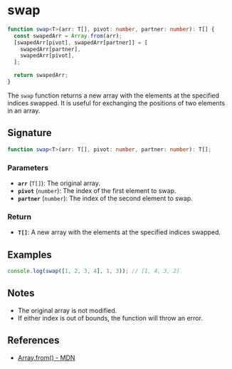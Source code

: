 # swap

```typescript
function swap<T>(arr: T[], pivot: number, partner: number): T[] {
  const swapedArr = Array.from(arr);
  [swapedArr[pivot], swapedArr[partner]] = [
    swapedArr[partner],
    swapedArr[pivot],
  ];

  return swapedArr;
}
```

The `swap` function returns a new array with the elements at the specified indices swapped. It is useful for exchanging the positions of two elements in an array.

## Signature

```typescript
function swap<T>(arr: T[], pivot: number, partner: number): T[];
```

### Parameters

- **`arr`** (`T[]`): The original array.
- **`pivot`** (`number`): The index of the first element to swap.
- **`partner`** (`number`): The index of the second element to swap.

### Return

- **`T[]`**: A new array with the elements at the specified indices swapped.

## Examples

```typescript
console.log(swap([1, 2, 3, 4], 1, 3)); // [1, 4, 3, 2]
```

## Notes

- The original array is not modified.
- If either index is out of bounds, the function will throw an error.

## References

- [Array.from() - MDN](https://developer.mozilla.org/en-US/docs/Web/JavaScript/Reference/Global_Objects/Array/from)
